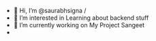 - 👋 Hi, I’m @saurabhsigna / 
- 👀 I’m interested in Learning about backend stuff
- 🌱 I’m currently working on My Project Sangeet 
- 
